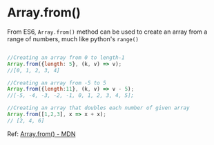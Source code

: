 # Array.from()

From ES6, `Array.from()` method can be used to create an array from a range of numbers, much like python's `range()`

```js

//Creating an array from 0 to length-1
Array.from({length: 5}, (k, v) => v);
//[0, 1, 2, 3, 4]

//Creating an array from -5 to 5
Array.from({length:11}, (k, v) => v - 5);
//[-5, -4, -3, -2, -1, 0, 1, 2, 3, 4, 5];

//Creating an array that doubles each number of given array
Array.from([1,2,3], x => x + x);
// [2, 4, 6]

```


Ref: [Array.from() - MDN](https://developer.mozilla.org/en-US/docs/Web/JavaScript/Reference/Global_Objects/Array/from)